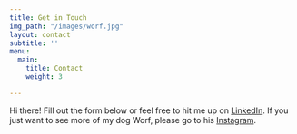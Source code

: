 ```yaml
---
title: Get in Touch
img_path: "/images/worf.jpg"
layout: contact
subtitle: ''
menu:
  main:
    title: Contact
    weight: 3

---
```

Hi there! Fill out the form below or feel free to hit me up on [LinkedIn](https://www.linkedin.com/in/sfroehner/). If you just want to see more of my dog Worf, please go to his [Instagram](https://www.instagram.com/worf.dog/).
